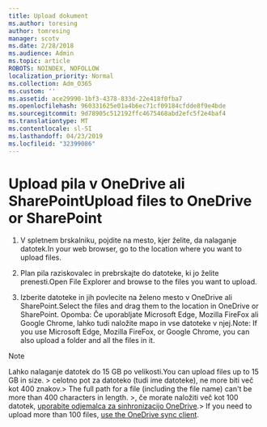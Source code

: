```yaml
---
title: Upload dokument
ms.author: toresing
author: tomresing
manager: scotv
ms.date: 2/28/2018
ms.audience: Admin
ms.topic: article
ROBOTS: NOINDEX, NOFOLLOW
localization_priority: Normal
ms.collection: Adm_O365
ms.custom: ''
ms.assetid: ace29990-1bf3-4378-833d-22e418f0fba7
ms.openlocfilehash: 960331625e01a4b6ec71cf09184cfdde8f9e4bde
ms.sourcegitcommit: 9d78905c512192ffc4675468abd2efc5f2e4baf4
ms.translationtype: MT
ms.contentlocale: sl-SI
ms.lasthandoff: 04/23/2019
ms.locfileid: "32399086"
---
```

# <a name="upload-files-to-onedrive-or-sharepoint"></a><span data-ttu-id="04ec8-102">Upload pila v OneDrive ali SharePoint</span><span class="sxs-lookup"><span data-stu-id="04ec8-102">Upload files to OneDrive or SharePoint</span></span>

1. <span data-ttu-id="04ec8-103">V spletnem brskalniku, pojdite na mesto, kjer želite, da nalaganje datotek.</span><span class="sxs-lookup"><span data-stu-id="04ec8-103">In your web browser, go to the location where you want to upload files.</span></span>
    
2. <span data-ttu-id="04ec8-104">Plan pila raziskovalec in prebrskajte do datoteke, ki jo želite prenesti.</span><span class="sxs-lookup"><span data-stu-id="04ec8-104">Open File Explorer and browse to the files you want to upload.</span></span>
    
3. <span data-ttu-id="04ec8-105">Izberite datoteke in jih povlecite na želeno mesto v OneDrive ali SharePoint.</span><span class="sxs-lookup"><span data-stu-id="04ec8-105">Select the files and drag them to the location in OneDrive or SharePoint.</span></span> <span data-ttu-id="04ec8-106">Opomba: Če uporabljate Microsoft Edge, Mozilla FireFox ali Google Chrome, lahko tudi naložite mapo in vse datoteke v njej.</span><span class="sxs-lookup"><span data-stu-id="04ec8-106">Note: If you use Microsoft Edge, Mozilla FireFox, or Google Chrome, you can also upload a folder and all the files in it.</span></span>
    
> [!NOTE]
>  <span data-ttu-id="04ec8-107">Lahko nalaganje datotek do 15 GB po velikosti.</span><span class="sxs-lookup"><span data-stu-id="04ec8-107">You can upload files up to 15 GB in size.</span></span> <span data-ttu-id="04ec8-108">> celotno pot za datoteko (tudi ime datoteke), ne more biti več kot 400 znakov.</span><span class="sxs-lookup"><span data-stu-id="04ec8-108">>  The full path for a file (including the file name) can't be more than 400 characters in length.</span></span> <span data-ttu-id="04ec8-109">>, če morate naložiti več kot 100 datotek, [uporabite odjemalca za sinhronizacijo OneDrive](https://go.microsoft.com/fwlink/?linkid=866427).</span><span class="sxs-lookup"><span data-stu-id="04ec8-109">>  If you need to upload more than 100 files, [use the OneDrive sync client](https://go.microsoft.com/fwlink/?linkid=866427).</span></span> 
  

